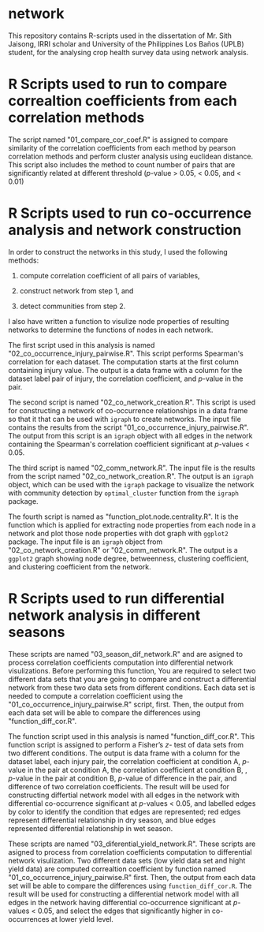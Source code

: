 # network
This repository contains R-scripts used in the dissertation of Mr. Sith Jaisong, IRRI scholar and University of the Philippines Los Baños (UPLB) student, for the analysing crop health survey data using network analysis.

R Scripts used to run to compare correaltion coefficients from each correlation methods
===

The script named "01_compare_cor_coef.R" is assigned to compare similarity of the correlation coefficients from each method by pearson correlation methods and perform cluster analysis using euclidean distance. This script also includes the method to count number of pairs that are significantly related at different threshold (*p*-value > 0.05, < 0.05, and < 0.01) 

R Scripts used to run co-occurrence analysis and network construction
===

In order to construct the networks in this study, I used the following methods:

1. compute correlation coefficient of all pairs of variables,

2. construct network from step 1, and

3. detect communities from step 2.


I also have written a function to visulize node properties of resulting networks to determine the functions of nodes in each network.

The first script used in this analysis is named "02_co_occurrence_injury_pairwise.R". This script performs Spearman's correlation for each dataset. The computation starts at the first column containing injury value. The output is a data frame with a column for the dataset label pair of injury, the correlation coefficient, and *p*-value in the pair.

The second script is named "02_co_network_creation.R". This script is used for constructing a network of co-occurrence relationships in a data frame so that it that can be used with `igraph` to create networks. The input file contains the results from the script "01_co_occurrence_injury_pairwise.R". The output from this script is an `igraph` object with all edges in the network containing the Spearman's correlation coefficient significant at *p*-values < 0.05.

The third script is named "02_comm_network.R". The input file is the results from the script named "02_co_network_creation.R". The output is an `igraph` object, which can be used with the `igraph` package to visualize the network with community detection by  `optimal_cluster` function from the `igraph` package.

The fourth script is named as "function_plot.node.centrality.R". It is the function which is applied for extracting node properties from each node in a network and plot those node properties with dot graph with `ggplot2` package. The input file is an `igraph` object from "02_co_network_creation.R" or "02_comm_network.R". The output is a `ggplot2` graph showing node degree, betweenness, clustering coefficient, and clustering coefficient from the network. 

R Scripts used to run differential network analysis in different seasons
===

These scripts are named "03_season_dif_network.R" and are asigned to process correlation coefficients computation into differential network visulizations. Before performing this function, You are required to select two different data sets that you are going to compare and construct a differential network from these two data sets from different conditions. Each data set is needed to compute a correlation coefficient using the "01_co_occurrence_injury_pairwise.R" script, first. Then, the output from each data set will be able to compare the differences using "function_diff_cor.R". 

The function script used in this analysis is named "function_diff_cor.R". This function script is assigned to perform a Fisher’s *z*- test of data sets from two different conditions. The output is data frame with a column for the dataset label, each injury pair, the correlation coefficient at condition A, *p*-value in the pair at condition A, the correlation coefficient at condition B, , *p*-value in the pair at condition B, *p*-value of difference in the pair, and difference of two correlation coefficients. The result will be used for constructing differtial network model with all edges in the network with differential co-occurrence significant at *p*-values < 0.05, and labelled edges by color to identify the condition that edges are represented; red edges represent differential relationship in dry season, and blue edges represented differential relationship in wet season.

These scripts are named "03_diferential_yield_network.R". These scripts are asigned to process from correlation coefficients computation to differential network visulization.  Two different data sets (low yield data set and hight yield data) are computed correaltion coefficient by function named "01_co_occurrence_injury_pairwise.R" first. Then, the output from each data set will be able to compare the differences using `function_diff_cor.R`. The result will be used for constructing a differential network model with all edges in the network having differential co-occurrence significant at *p*-values < 0.05, and select the edges that significantly higher in co-occurrences at lower yield level.
